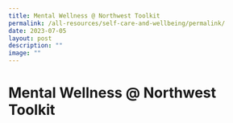 ```yaml
---
title: Mental Wellness @ Northwest Toolkit
permalink: /all-resources/self-care-and-wellbeing/permalink/
date: 2023-07-05
layout: post
description: ""
image: ""
---
```

# Mental Wellness @ Northwest Toolkit 

